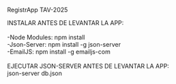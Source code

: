 RegistrApp TAV-2025

INSTALAR ANTES DE LEVANTAR LA APP: <br>
<br>
-Node Modules: npm install <br>
-Json-Server: npm install -g json-server <br>
-EmailJS: npm install -g emailjs-com <br>
<br>
EJECUTAR JSON-SERVER ANTES DE LEVANTAR LA APP: <br>
json-server db.json

